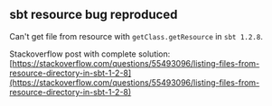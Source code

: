 ## sbt resource bug reproduced

Can't get file from resource with `getClass.getResource` in `sbt 1.2.8`.  

Stackoverflow post with complete solution:
[https://stackoverflow.com/questions/55493096/listing-files-from-resource-directory-in-sbt-1-2-8](https://stackoverflow.com/questions/55493096/listing-files-from-resource-directory-in-sbt-1-2-8)
